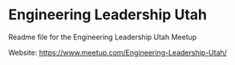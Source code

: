 # Engineering Leadership Utah

Readme file for the Engineering Leadership Utah Meetup

Website: https://www.meetup.com/Engineering-Leadership-Utah/
